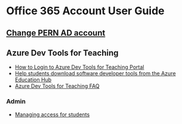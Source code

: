 # Office 365 Account User Guide

## [Change PERN AD account](password.md)

## Azure Dev Tools for Teaching

- [How to Login to Azure Dev Tools for Teaching Portal](azure-dev-tools.md)
- [Help students download software developer tools from the Azure Education Hub](https://docs.microsoft.com/en-us/azure/education-hub/azure-dev-tools-teaching/download-software)
- [Azure Dev Tools for Teaching FAQ](https://azure.microsoft.com/en-us/education/institutions/dev-tools-for-teaching-faq/)

### Admin

- [Managing access for students](https://docs.microsoft.com/en-us/azure/education-hub/azure-dev-tools-teaching/manage-students)